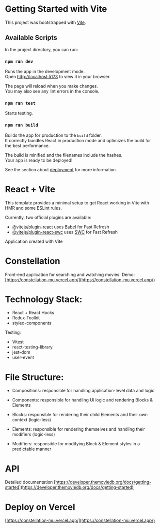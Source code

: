 # Getting Started with Vite

This project was bootstrapped with [Vite](https://github.com/vitejs/vite).

## Available Scripts

In the project directory, you can run:

### `npm run dev`

Runs the app in the development mode.\
Open [http://localhost:5173](http://localhost:5173) to view it in your browser.

The page will reload when you make changes.\
You may also see any lint errors in the console.

### `npm run test`

Starts testing.

### `npm run build`

Builds the app for production to the `build` folder.\
It correctly bundles React in production mode and optimizes the build for the best performance.

The build is minified and the filenames include the hashes.\
Your app is ready to be deployed!

See the section about [deployment](https://vitejs.dev/guide/static-deploy) for more information.


# React + Vite

This template provides a minimal setup to get React working in Vite with HMR and some ESLint rules.

Currently, two official plugins are available:

- [@vitejs/plugin-react](https://github.com/vitejs/vite-plugin-react/blob/main/packages/plugin-react/README.md) uses [Babel](https://babeljs.io/) for Fast Refresh
- [@vitejs/plugin-react-swc](https://github.com/vitejs/vite-plugin-react-swc) uses [SWC](https://swc.rs/) for Fast Refresh

Application created with Vite

# Constellation

Front-end application for searching and watching movies. Demo: [https://constellation-mu.vercel.app/](https://constellation-mu.vercel.app/)

# Technology Stack:

-   React + React Hooks
-   Redux-Toolkit
-   styled-components

Testing:

- Vitest
- react-testing-library
- jest-dom
- user-event

# File Structure:

- Compositions: responsible for handling application-level data and logic

- Components: responsible for handling UI logic and rendering Blocks & 
  Elements

- Blocks: responsible for rendering their child Elements and their own 
  context (logic-less)

- Elements: responsible for rendering themselves and handling their 
  modifiers (logic-less)

- Modifiers: responsible for modifying Block & Element styles in a
  predictable manner

# API

Detailed documentation [https://developer.themoviedb.org/docs/getting-started](https://developer.themoviedb.org/docs/getting-started)

# Deploy on Vercel

[https://constellation-mu.vercel.app/](https://constellation-mu.vercel.app/)
